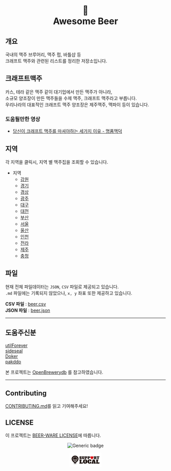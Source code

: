 <h1 align="center" font-size="30px">
🍻
<br> Awesome Beer 
</h1>

## 개요

국내의 맥주 브루어리, 맥주 펍, 바틀샵 등  
크래프트 맥주와 관련된 리스트를 정리한 저장소입니다.

## 크래프트맥주

카스, 테라 같은 맥주 같이 대기업에서 만든 맥주가 아니라,  
소규모 양조장이 만든 맥주들을 수제 맥주, 크래프트 맥주라고 부릅니다.  
우리나라의 대표적인 크래프트 맥주 양조장은 제주맥주, 맥파이 등이 있습니다.

### 도움될만한 영상

- [당신이 크래프트 맥주를 마셔야하는 세가지 이유 - 명품맥덕](https://www.youtube.com/watch?v=ZVZMk7Iyt9k)

## 지역

각 지역을 클릭시, 지역 별 맥주집을 조회할 수 있습니다.

- 지역
  - [강원](/data/강원.md)
  - [경기](/data/경기.md)
  - [경상](/data/경상.md)
  - [광주](/data/광주.md)
  - [대구](/data/대구.md)
  - [대전](/data/대전.md)
  - [부산](/data/부산.md)
  - [서울](/data/서울.md)
  - [울산](/data/울산.md)
  - [인천](/data/인천.md)
  - [전라](/data/전라.md)
  - [제주](/data/제주.md)
  - [충청](/data/충청.md)

## 파일

현재 전체 파일데이터는 `JSON`, `CSV` 파일로 제공되고 있습니다.  
`.md` 파일에는 기록되지 않았으나, `x, y` 좌표 또한 제공하고 있습니다.

**CSV 파일** : [beer.csv](beer.csv)  
**JSON 파일** : [beer.json](beer.json)

---

## 도움주신분

[utilForever](https://github.com/utilForever) <br>
[sideseal](https://github.com/sideseal) <br>
[Doker](https://github.com/tenn6871) <br>
[pakddo](https://github.com/pakddo) <br>

본 프로젝트는 [OpenBrewerydb](https://github.com/openbrewerydb/openbrewerydb) 를 참고하였습니다.

---

## Contributing

[CONTRIBUTING.md](/CONTRIBUTING.md)를 읽고 기여해주세요!

## LICENSE

이 프로젝트는 [BEER-WARE LICENSE](/LICENSE)에 따릅니다.

 <div align = center >

![Generic badge](https://img.shields.io/badge/updateDate-2022--10--11-green.svg)

<a href="http://supportlocal.kr/supportlocal" target="_blank"><img src="./support_local.jpg" width="100px" ></a>

</div>
